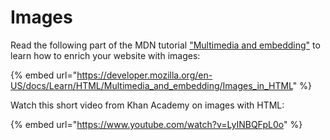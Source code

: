# Images

Read the following part of the MDN tutorial ["Multimedia and embedding"](https://developer.mozilla.org/en-US/docs/Learn/HTML/Multimedia\_and\_embedding) to learn how to enrich your website with images:

{% embed url="https://developer.mozilla.org/en-US/docs/Learn/HTML/Multimedia_and_embedding/Images_in_HTML" %}

Watch this short video from Khan Academy on images with HTML:

{% embed url="https://www.youtube.com/watch?v=LyINBQFpL0o" %}
